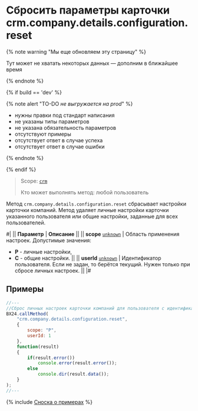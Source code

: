 # Сбросить параметры карточки crm.company.details.configuration.reset

{% note warning "Мы еще обновляем эту страницу" %}

Тут может не хватать некоторых данных — дополним в ближайшее время

{% endnote %}

{% if build == 'dev' %}

{% note alert "TO-DO _не выгружается на prod_" %}

- нужны правки под стандарт написания
- не указаны типы параметров
- не указана обязательность параметров
- отсутствуют примеры
- отсутствует ответ в случае успеха
- отсутствует ответ в случае ошибки

{% endnote %}

{% endif %}

> Scope: [`crm`](../../../scopes/permissions.md)
>
> Кто может выполнять метод: любой пользователь

Метод `crm.company.details.configuration.reset` сбрасывает настройки карточки компаний. Метод удаляет личные настройки карточки указанного пользователя или общие настройки, заданные для всех пользователей.

#|
|| **Параметр** | **Описание** ||
|| **scope**
[`unknown`](../../../data-types.md) | Область применения настроек. Допустимые значения:

- **P** - личные настройки,
- **C** - общие настройки.
 ||
|| **userId**
[`unknown`](../../../data-types.md) | Идентификатор пользователя. Если не задан, то берётся текущий. Нужен только при сбросе личных настроек. ||
|#

## Примеры

```js
//---
//Сброс личных настроек карточки компаний для пользователя с идентификатором 1.
BX24.callMethod(
    "crm.company.details.configuration.reset",
    {
        scope: "P",
        userId: 1
    },
    function(result)
    {
        if(result.error())
            console.error(result.error());
        else
            console.dir(result.data());
    }
);
//---
```

{% include [Сноска о примерах](../../../../_includes/examples.md) %}
